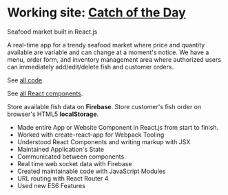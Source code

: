# Working site: [Catch of the Day](https://rayning0.github.io/catch-of-the-day/)
Seafood market built in React.js

A real-time app for a trendy seafood market where price and quantity available are variable and can change at a moment's notice. We have a menu, order form, and inventory management area where authorized users can immediately add/edit/delete fish and customer orders.

See [all code](https://github.com/rayning0/react-fish-store/tree/master/catch-of-the-day/src).

See [all React components](https://github.com/rayning0/react-fish-store/tree/master/catch-of-the-day/src/components).

Store available fish data on **Firebase**. Store customer's fish order on browser's HTML5 **localStorage**.

- Made entire App or Website Component in React.js from start to finish.
- Worked with create-react-app for Webpack Tooling
- Understood React Components and writing markup with JSX
- Maintained Application's State
- Communicated between components
- Real time web socket data with Firebase
- Created maintainable code with JavaScript Modules
- URL routing with React Router 4
- Used new ES6 Features
